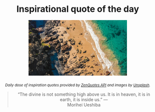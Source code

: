 
<div align="center">

# Inspirational quote of the day

<img src="./data/photo.jpeg" alt="Beautiful nature photo" width="320" height="180">

<sub><i>Daily dose of inspiration quotes provided by [ZenQuotes API](https://zenquotes.io/) and images by [Unsplash](https://unsplash.com/).</i></sub>


<blockquote>&ldquo;The divine is not something high above us. It is in heaven, it is in earth, it is inside us.&rdquo; &mdash; <footer>Morihei Ueshiba</footer></blockquote>

</div>
